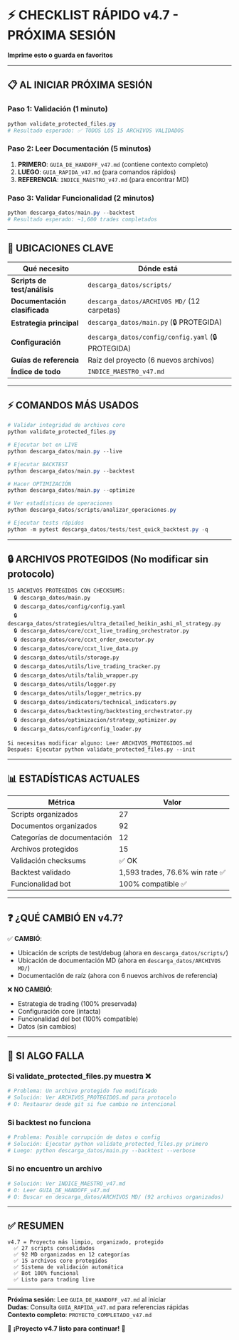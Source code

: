 # ⚡ CHECKLIST RÁPIDO v4.7 - PRÓXIMA SESIÓN

**Imprime esto o guarda en favoritos**

---

## 📋 AL INICIAR PRÓXIMA SESIÓN

### Paso 1: Validación (1 minuto)
```powershell
python validate_protected_files.py
# Resultado esperado: ✅ TODOS LOS 15 ARCHIVOS VALIDADOS
```

### Paso 2: Leer Documentación (5 minutos)
1. **PRIMERO**: `GUIA_DE_HANDOFF_v47.md` (contiene contexto completo)
2. **LUEGO**: `GUIA_RAPIDA_v47.md` (para comandos rápidos)
3. **REFERENCIA**: `INDICE_MAESTRO_v47.md` (para encontrar MD)

### Paso 3: Validar Funcionalidad (2 minutos)
```powershell
python descarga_datos/main.py --backtest
# Resultado esperado: ~1,600 trades completados
```

---

## 📁 UBICACIONES CLAVE

| Qué necesito | Dónde está |
|--------------|-----------|
| **Scripts de test/análisis** | `descarga_datos/scripts/` |
| **Documentación clasificada** | `descarga_datos/ARCHIVOS MD/` (12 carpetas) |
| **Estrategia principal** | `descarga_datos/main.py` (🔒 PROTEGIDA) |
| **Configuración** | `descarga_datos/config/config.yaml` (🔒 PROTEGIDA) |
| **Guías de referencia** | Raíz del proyecto (6 nuevos archivos) |
| **Índice de todo** | `INDICE_MAESTRO_v47.md` |

---

## ⚡ COMANDOS MÁS USADOS

```powershell
# Validar integridad de archivos core
python validate_protected_files.py

# Ejecutar bot en LIVE
python descarga_datos/main.py --live

# Ejecutar BACKTEST
python descarga_datos/main.py --backtest

# Hacer OPTIMIZACIÓN
python descarga_datos/main.py --optimize

# Ver estadísticas de operaciones
python descarga_datos/scripts/analizar_operaciones.py

# Ejecutar tests rápidos
python -m pytest descarga_datos/tests/test_quick_backtest.py -q
```

---

## 🔒 ARCHIVOS PROTEGIDOS (No modificar sin protocolo)

```
15 ARCHIVOS PROTEGIDOS CON CHECKSUMS:
  🔒 descarga_datos/main.py
  🔒 descarga_datos/config/config.yaml
  🔒 descarga_datos/strategies/ultra_detailed_heikin_ashi_ml_strategy.py
  🔒 descarga_datos/core/ccxt_live_trading_orchestrator.py
  🔒 descarga_datos/core/ccxt_order_executor.py
  🔒 descarga_datos/core/ccxt_live_data.py
  🔒 descarga_datos/utils/storage.py
  🔒 descarga_datos/utils/live_trading_tracker.py
  🔒 descarga_datos/utils/talib_wrapper.py
  🔒 descarga_datos/utils/logger.py
  🔒 descarga_datos/utils/logger_metrics.py
  🔒 descarga_datos/indicators/technical_indicators.py
  🔒 descarga_datos/backtesting/backtesting_orchestrator.py
  🔒 descarga_datos/optimizacion/strategy_optimizer.py
  🔒 descarga_datos/config/config_loader.py

Si necesitas modificar alguno: Leer ARCHIVOS_PROTEGIDOS.md
Después: Ejecutar python validate_protected_files.py --init
```

---

## 📊 ESTADÍSTICAS ACTUALES

| Métrica | Valor |
|---------|-------|
| Scripts organizados | 27 |
| Documentos organizados | 92 |
| Categorías de documentación | 12 |
| Archivos protegidos | 15 |
| Validación checksums | ✅ OK |
| Backtest validado | 1,593 trades, 76.6% win rate ✅ |
| Funcionalidad bot | 100% compatible ✅ |

---

## ❓ ¿QUÉ CAMBIÓ EN v4.7?

✅ **CAMBIÓ**:
- Ubicación de scripts de test/debug (ahora en `descarga_datos/scripts/`)
- Ubicación de documentación MD (ahora en `descarga_datos/ARCHIVOS MD/`)
- Documentación de raíz (ahora con 6 nuevos archivos de referencia)

❌ **NO CAMBIÓ**:
- Estrategia de trading (100% preservada)
- Configuración core (intacta)
- Funcionalidad del bot (100% compatible)
- Datos (sin cambios)

---

## 🚨 SI ALGO FALLA

### Si validate_protected_files.py muestra ❌
```powershell
# Problema: Un archivo protegido fue modificado
# Solución: Ver ARCHIVOS_PROTEGIDOS.md para protocolo
# O: Restaurar desde git si fue cambio no intencional
```

### Si backtest no funciona
```powershell
# Problema: Posible corrupción de datos o config
# Solución: Ejecutar python validate_protected_files.py primero
# Luego: python descarga_datos/main.py --backtest --verbose
```

### Si no encuentro un archivo
```powershell
# Solución: Ver INDICE_MAESTRO_v47.md
# O: Leer GUIA_DE_HANDOFF_v47.md
# O: Buscar en descarga_datos/ARCHIVOS MD/ (92 archivos organizados)
```

---

## ✅ RESUMEN

```
v4.7 = Proyecto más limpio, organizado, protegido
  ✅ 27 scripts consolidados
  ✅ 92 MD organizados en 12 categorías
  ✅ 15 archivos core protegidos
  ✅ Sistema de validación automática
  ✅ Bot 100% funcional
  ✅ Listo para trading live
```

---

**Próxima sesión**: Lee `GUIA_DE_HANDOFF_v47.md` al iniciar  
**Dudas**: Consulta `GUIA_RAPIDA_v47.md` para referencias rápidas  
**Contexto completo**: `PROYECTO_COMPLETADO_v47.md`

🚀 **¡Proyecto v4.7 listo para continuar!** 🚀
